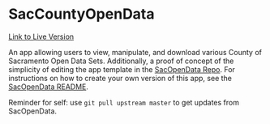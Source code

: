 # SacCountyOpenData

[Link to Live Version](https://mvanbommel.shinyapps.io/SacCountyOpenData/)

An app allowing users to view, manipulate, and download various County of Sacramento Open Data Sets. Additionally, a proof of concept of the simplicity of editing the app template in the [SacOpenData Repo](https://github.com/mvanbommel/SacOpenData). For instructions on how to create your own version of this app, see the [SacOpenData README](https://github.com/mvanbommel/SacOpenData/blob/master/README.md).

Reminder for self: use `git pull upstream master` to get updates from SacOpenData.
